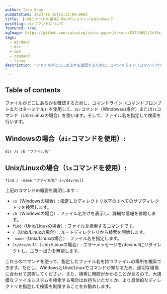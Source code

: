 ```yaml
---
author: Taro Gray
pubDatetime: 2023-11-16T12:11:00.000Z
title: 【cmdコマンドの基本】MacのlsコマンドをWindowsで 
postSlug: dirコマンドについて
featured: true
ogImage: https://github.com/satnaing/astro-paper/assets/53733092/1ef0cf03-8137-4d67-ac81-84a032119e3a
tags:
  - Windows
  - dir
  - cmd 
  - command
  - linux
description: "ファイルがどこにあるかを確認するために、コマンドライン（コマンドプロンプトまたはターミナル）を使用して、`dir`コマンド（Windowsの場合）または`ls`コマンド（Unix/Linuxの場合）を使います。そして、ファイル名を指定して検索を行います。
"
---
```


## Table of contents

ファイルがどこにあるかを確認するために、コマンドライン（コマンドプロンプトまたはターミナル）を使用して、`dir`コマンド（Windowsの場合）または`ls`コマンド（Unix/Linuxの場合）を使います。そして、ファイル名を指定して検索を行います。

## Windowsの場合（`dir`コマンドを使用）:

```
dir /s /b "ファイル名"
```

## Unix/Linuxの場合（`ls`コマンドを使用）:

```
find / -name "ファイル名" 2>/dev/null
```

上記のコマンドの概要を説明します：

- `/s`（Windowsの場合）: 指定したディレクトリ以下のすべてのサブディレクトリを検索します。
- `/b`（Windowsの場合）: ファイル名だけを表示し、詳細な情報を省略します。
- `find`（Unix/Linuxの場合）: ファイルを検索するコマンドです。
- `/`（Unix/Linuxの場合）: ルートディレクトリから検索を開始します。
- `-name`（Unix/Linuxの場合）: ファイル名を指定します。
- `2>/dev/null`（Unix/Linuxの場合）: エラーメッセージを/dev/nullにリダイレクトし、エラー出力を無視します。

これらのコマンドを使って、指定したファイル名を持つファイルの場所を検索できます。ただし、WindowsとUnix/Linuxでコマンドが異なるため、適切な環境に合わせて選択してください。また、検索に時間がかかることがあるので、大規模なファイルシステムを検索する場合はお待ちいただくか、より具体的なディレクトリを指定して検索を制限することをお勧めします。
